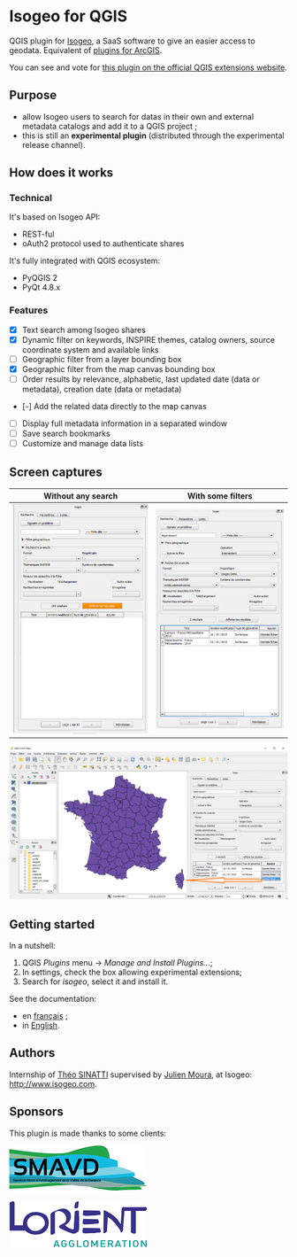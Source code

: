 # Isogeo for QGIS

QGIS plugin for [Isogeo](http://www.isogeo.com/), a SaaS software to give an easier access to geodata.
Equivalent of [plugins for ArcGIS](http://www.isogeo.com/applications/).

You can see and vote for [this plugin on the official QGIS extensions website](http://plugins.qgis.org/plugins/isogeo_search_engine/).

## Purpose ##

* allow Isogeo users to search for datas in their own and external metadata catalogs and add it to a QGIS project ;
* this is still an **experimental plugin** (distributed through the experimental release channel).

## How does it works ##

### Technical 

It's based on Isogeo API:
* REST-ful
* oAuth2 protocol used to authenticate shares

It's fully integrated with QGIS ecosystem:
* PyQGIS 2
* PyQt 4.8.x

### Features

- [X] Text search among Isogeo shares
- [X] Dynamic filter on keywords, INSPIRE themes, catalog owners, source coordinate system and available links
- [ ] Geographic filter from a layer bounding box
- [X] Geographic filter from the map canvas bounding box
- [ ] Order results by relevance, alphabetic, last updated date (data or metadata), creation date (data or metadata)
- [-] Add the related data directly to the map canvas
- [ ] Display full metadata information in a separated window
- [ ] Save search bookmarks
- [ ] Customize and manage data lists

## Screen captures ##

| Without any search | With some filters |
|:------------------:|:-----------------:|
| ![Search widget with no filters](img/ui_tabs_main_search_empty.png) | ![Search widget with some filters](img/ui_tabs_main_search_filtered.png) |

![Add data to the project](img/ui_tabs_main_add_dataset_file.png)

## Getting started ##

In a nutshell:

1. QGIS *Plugins* menu -> *Manage and Install Plugins...*;
2. In settings, check the box allowing experimental extensions;
3. Search for *isogeo*, select it and install it.

See the documentation:

* en [français](doc/install_FR.md) ;
* in [English](doc/install_EN.md).

## Authors ##

Internship of [Théo SINATTI](https://github.com/TheoSinatti) supervised by [Julien Moura](https://github.com/Guts), at Isogeo: http://www.isogeo.com.

## Sponsors ##

This plugin is made thanks to some clients:

![Syndicat Mixte d'Aménagement de la Vallée de la Durance](img/sponsor_logo_SMAVD.jpg)

![Communauté d'Agglomération de Lorient](img/sponsor_logo_ca_lorient.png)

